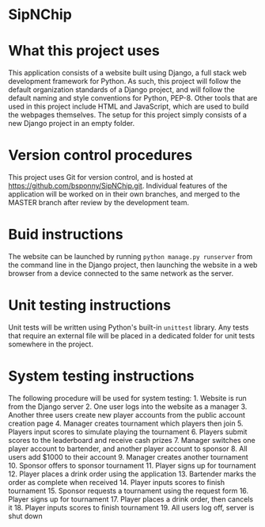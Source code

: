 # SipNChip

# What this project uses

This application consists of a website built using Django, a full stack web development framework for Python. As such, this project will follow the default organization standards of a Django project, and will follow the default naming and style conventions for Python, PEP-8. Other tools that are used in this project include HTML and JavaScript, which are used to build the webpages themselves. The setup for this project simply consists of a new Django project in an empty folder.

# Version control procedures

This project uses Git for version control, and is hosted at https://github.com/bsponny/SipNChip.git. Individual features of the application will be worked on in their own branches, and merged to the MASTER branch after review by the development team.

# Buid instructions

The website can be launched by running `python manage.py runserver` from the command line in the Django project, then launching the website in a web browser from a device connected to the same network as the server.

# Unit testing instructions

Unit tests will be written using Python's built-in `unittest` library. Any tests that require an external file will be placed in a dedicated folder for unit tests somewhere in the project.

# System testing instructions

The following procedure will be used for system testing:
	1. Website is run from the Django server
	2. One user logs into the website as a manager
	3. Another three users create new player accounts from the public account creation page
	4. Manager creates tournament which players then join
	5. Players input scores to simulate playing the tournament
	6. Players submit scores to the leaderboard and receive cash prizes
	7. Manager switches one player account to bartender, and another player account to sponsor
	8. All users add $1000 to their account
	9. Manager creates another tournament
	10. Sponsor offers to sponsor tournament
	11. Player signs up for tournament
	12. Player places a drink order using the application
	13. Bartender marks the order as complete when received
	14. Player inputs scores to finish tournament
	15. Sponsor requests a tournament using the request form
	16. Player signs up for tournament
	17. Player places a drink order, then cancels it
	18. Player inputs scores to finish tournament
	19. All users log off, server is shut down